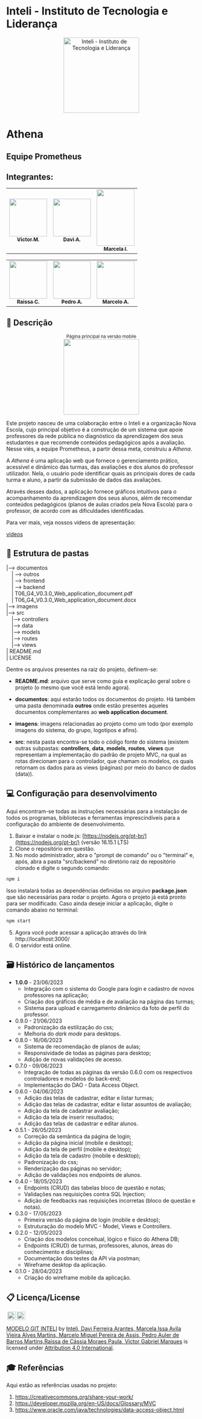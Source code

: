 # Inteli - Instituto de Tecnologia e Liderança 

<p align="center">
<a href= "https://www.inteli.edu.br/"><img src="https://s3.amazonaws.com/gupy5/production/companies/26702/career/63484/images/2022-04-28_16-56_logo.png" alt="Inteli - Instituto de Tecnologia e Liderança" width="200px"></a>
</p>

# Athena

## Equipe Prometheus

## Integrantes: 
<div align="center">
  <table>
    <tr>
      <td align="center"><a href="https://www.linkedin.com/in/victor-marques-profile/"><img src="./imagens/equipe/victor.jpg" alt="" width="100px;"/><br><sub><b>Victor M.</b></sub></a> <br></td>
      <td align="center"><a href="https://www.linkedin.com/in/davi-ferreira-arantes/"><img src="./imagens/equipe/davi.jpg" alt="" width="100px;"><br><sub><b>Davi A.</b></sub></a></td>
      <td align="center"><a href="https://www.linkedin.com/in/marcela-issa-838674268/"><img src="./imagens/equipe/marcela.jpg" alt="" width="100px;"  height="150px"><br><sub><b>Marcela I.</b></sub></a></td>
    </tr>
  </table>
</div>

<div align="center">
  <table>
    <tr>
      <td align="center"><a href="https://www.linkedin.com/in/raissa-moraes-a89179264/"><img src="./imagens/equipe/raissa.jpg" alt="" width="100px;"><br><sub><b>Raissa C.</b></sub></a></td>
      <td align="center"><a href="https://www.linkedin.com/in/pedro-auler-a3b23021a/"><img src="./imagens/equipe/pedro.jpg" alt="" width="100px;"/><br><sub><b>Pedro A.</b></sub></a> <br></td>
      <td align="center"><a href="https://www.linkedin.com/in/marcelomiguelassis/"><img src="./imagens/equipe/marcelo.jpg" alt="" width="100px;"><br><sub><b>Marcelo A.</b></sub></a></td>
    </tr>
  </table>
</div>

## 📝 Descrição

<div align="center">
  <sub>Página principal na versão mobile</sub><br>

  <img src="./imagens/homepageMobile.png" width="200px">
</div>

Este projeto nasceu de uma colaboração entre o Inteli e a organização Nova Escola, cujo principal objetivo é a construção de um sistema que apoie professores da rede pública no diagnóstico da aprendizagem dos seus estudantes e que recomende conteúdos pedagógicos após a avaliação. Nesse viés, a equipe Prometheus, a partir dessa meta, construiu a *Athena*. 

A *Athena* é uma aplicação web que fornece o gerenciamento prático, acessível e dinâmico das turmas, das avaliações e dos alunos do professor utilizador. Nela, o usuário pode identificar quais as principais dores de cada turma e aluno, a partir da submissão de dados das avaliações.

Através desses dados, a aplicação fornece gráficos intuitivos para o acompanhamento da aprendizagem dos seus alunos, além de recomendar conteúdos pedagógicos (planos de aulas criados pela Nova Escola) para o professor, de acordo com as dificuldades identificadas.

Para ver mais, veja nossos vídeos de apresentação:

[vídeos](./imagens/gravacao/)

## 📁 Estrutura de pastas


|--> documentos<br>
  &emsp;| --> outros <br>
  &emsp;| --> frontend <br>
  &emsp;| --> backend <br>
  &emsp;| T06_G4_V0.3.0_Web_application_document.pdf<br>
  &emsp;| T06_G4_V0.3.0_Web_application_document.docx<br>
|--> imagens<br>
|--> src<br>
  &emsp;|--> controllers<br>
  &emsp;|--> data<br>
  &emsp;|--> models<br>
  &emsp;|--> routes<br>
  &emsp;|--> views<br>
| README.md<br>
| LICENSE

Dentre os arquivos presentes na raiz do projeto, definem-se:

- <b>README.md</b>: arquivo que serve como guia e explicação geral sobre o projeto (o mesmo que você está lendo agora).

- <b>documentos</b>: aqui estarão todos os documentos do projeto. Há também uma pasta denominada <b>outros</b> onde estão presentes aqueles documentos complementares ao <b>web application document</b>.

- <b>imagens</b>: imagens relacionadas ao projeto como um todo (por exemplo imagens do sistema, do grupo, logotipos e afins).

- <b>src</b>: nesta pasta encontra-se todo o código fonte do sistema (existem outras subpastas: <b>controllers</b>, <b>data</b>, <b>models</b>, <b>routes</b>, <b>views</b> que representam a implementação do padrão de projeto MVC, na qual as rotas direcionam para o controlador, que chamam os modelos, os quais retornam os dados para as views (páginas) por meio do banco de dados (data)).

## 💻 Configuração para desenvolvimento

Aqui encontram-se todas as instruções necessárias para a instalação de todos os programas, bibliotecas e ferramentas imprescindíveis para a configuração do ambiente de desenvolvimento.

1.  Baixar e instalar o node.js:  [https://nodejs.org/pt-br/](https://nodejs.org/pt-br/) (versão 16.15.1 LTS)
2. Clone o repositório em questão.
3.  No modo administrador, abra o "prompt de comando" ou o "terminal" e, após,  abra a pasta "src/backend" no diretório raiz do repositório clonado e digite o segundo comando:

```sh
npm i
```

Isso instalará todas as dependências definidas no arquivo <b>package.json</b> que são necessárias para rodar o projeto. Agora o projeto já está pronto para ser modificado. Caso ainda deseje iniciar a aplicação, digite o comando abaixo no terminal:

```sh
npm start
```
5. Agora você pode acessar a aplicação através do link http://localhost:3000/
6. O servidor está online.

## 🗃 Histórico de lançamentos

* **1.0.0** - 23/06/2023
    * Integração com o sistema do Google para login e cadastro de novos professores na aplicação;
    * Criação dos gráficos de média e de avaliação na página das turmas;
    * Sistema para upload e carregamento dinâmico da foto de perfil do professor.
* 0.9.0 - 21/06/2023
    * Padronização da estilização do css;
    * Melhoria do *dark mode* para desktops.
* 0.8.0 - 16/06/2023
    * Sistema de recomendação de planos de aulas;
    * Responsividade de todas as páginas para desktop;
    * Adição de novas validações de acesso.
* 0.7.0 - 09/06/2023
    * Integração de todas as páginas da versão 0.6.0 com os respectivos controladores e modelos do back-end;
    * Implementação do DAO - Data Access Object.
* 0.6.0 - 04/06/2023
    * Adição das telas de cadastrar, editar e listar turmas;
    * Adição das telas de cadastrar, editar e listar assuntos de avaliação;
    * Adição da tela de cadastrar avaliação;
    * Adição da tela de inserir resultados;
    * Adição das telas de cadastrar e editar alunos.
* 0.5.1 - 26/05/2023
    * Correção da semântica da página de login;
    * Adição da página inicial (mobile e desktop);
    * Adição da tela de perfil (mobile e desktop);
    * Adição da tela de cadastro (mobile e desktop);
    * Padronização do css;
    * Renderização das páginas no servidor;
    * Adição de validações nos endpoints de alunos.
* 0.4.0 - 18/05/2023
    * Endpoints (CRUD) das tabelas bloco de questão e notas;
    * Validações nas requisições contra SQL Injection;
    * Adição de feedbacks nas requisições incorretas (bloco de questão e notas).
* 0.3.0 - 17/05/2023
    * Primeira versão da página de login (mobile e desktop);
    * Estruturação do modelo MVC - Model, Views e Controllers.
* 0.2.0 - 12/05/2023
    * Criação dos modelos conceitual, lógico e físico do Athena DB;
    * Endpoints (CRUD) de turmas, professores, alunos, áreas do conhecimento e disciplinas;
    * Documentação dos testes da API via postman;
    * Wireframe desktop da aplicação.
* 0.1.0 - 28/04/2023
    * Criação do wireframe mobile da aplicação.

## 📋 Licença/License

<img style="height:22px!important;margin-left:3px;vertical-align:text-bottom;" src="https://mirrors.creativecommons.org/presskit/icons/cc.svg?ref=chooser-v1"><img style="height:22px!important;margin-left:3px;vertical-align:text-bottom;" src="https://mirrors.creativecommons.org/presskit/icons/by.svg?ref=chooser-v1"><p xmlns:cc="http://creativecommons.org/ns#" xmlns:dct="http://purl.org/dc/terms/"><a property="dct:title" rel="cc:attributionURL" href="https://github.com/Spidus/Teste_Final_1">MODELO GIT INTELI</a> by <a rel="cc:attributionURL dct:creator" property="cc:attributionName" href="https://inteli.edu.br/">Inteli, Davi Ferreira Arantes, Marcela Issa Avila Vieira Alves Martins, Marcelo Miguel Pereira de Assis, Pedro Auler de Barros Martins,Raissa de Cássia Moraes Paula, Victor Gabriel Marques</a> is licensed under <a href="http://creativecommons.org/licenses/by/4.0/?ref=chooser-v1" target="_blank" rel="license noopener noreferrer" style="display:inline-block;">Attribution 4.0 International</a>.</p>

## 🎓 Referências

Aqui estão as referências usadas no projeto:

1. <https://creativecommons.org/share-your-work/>
2. <https://developer.mozilla.org/en-US/docs/Glossary/MVC>
3. <https://www.oracle.com/java/technologies/data-access-object.html>
